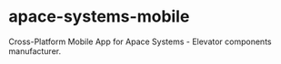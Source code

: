 # apace-systems-mobile
Cross-Platform Mobile App for Apace Systems - Elevator components manufacturer.